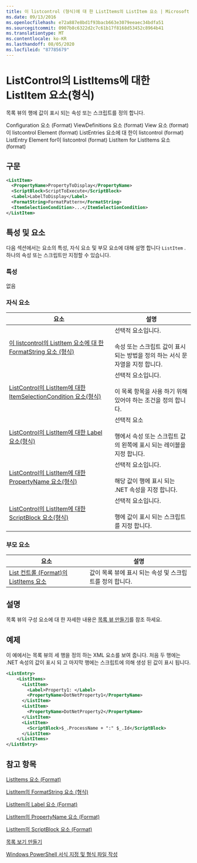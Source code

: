 ```yaml
---
title: 이 listcontrol (형식)에 대 한 ListItems의 ListItem 요소 | Microsoft Docs
ms.date: 09/13/2016
ms.openlocfilehash: e72a887e8bd1f93bacb663e3079eeaec34bdfa51
ms.sourcegitcommit: 0907b8c6322d2c7c61b17f8168d53452c8964b41
ms.translationtype: MT
ms.contentlocale: ko-KR
ms.lasthandoff: 08/05/2020
ms.locfileid: "87785679"
---
```

# <a name="listitem-element-for-listitems-for-listcontrol-format"></a>ListControl의 ListItems에 대한 ListItem 요소(형식)

목록 뷰의 행에 값이 표시 되는 속성 또는 스크립트를 정의 합니다.

Configuration 요소 (Format) ViewDefinitions 요소 (format) View 요소 (format)이 listcontrol Element (format) ListEntries 요소에 대 한이 listcontrol (format) ListEntry Element for이 listcontrol (format) ListItem for ListItems 요소 (format)

## <a name="syntax"></a>구문

```xml
<ListItem>
  <PropertyName>PropertyToDisplay</PropertyName>
  <ScriptBlock>ScriptToExecute</ScriptBlock>
  <Label>LabelToDisplay</Label>
  <FormatString>FormatPattern</FormatString>
  <ItemSelectionCondition>...</ItemSelectionCondition>
</ListItem>
```

## <a name="attributes-and-elements"></a>특성 및 요소

다음 섹션에서는 요소의 특성, 자식 요소 및 부모 요소에 대해 설명 합니다 `ListItem` . 하나의 속성 또는 스크립트만 지정할 수 있습니다.

### <a name="attributes"></a>특성

없음

### <a name="child-elements"></a>자식 요소

|요소|설명|
|-------------|-----------------|
|[이 listcontrol의 ListItem 요소에 대 한 FormatString 요소 (형식)](./formatstring-element-for-listitem-for-listcontrol-format.md)|선택적 요소입니다.<br /><br /> 속성 또는 스크립트 값이 표시 되는 방법을 정의 하는 서식 문자열을 지정 합니다.|
|[ListControl의 ListItem에 대한 ItemSelectionCondition 요소(형식)](./itemselectioncondition-element-for-listitem-for-listcontrol-format.md)|선택적 요소입니다.<br /><br /> 이 목록 항목을 사용 하기 위해 있어야 하는 조건을 정의 합니다.|
|[ListControl의 ListItem에 대한 Label 요소(형식)](./label-element-for-listitem-for-listcontrol-format.md)|선택적 요소<br /><br /> 행에서 속성 또는 스크립트 값의 왼쪽에 표시 되는 레이블을 지정 합니다.|
|[ListControl의 ListItem에 대한 PropertyName 요소(형식)](./propertyname-element-for-listitem-for-listcontrol-format.md)|선택적 요소입니다.<br /><br /> 해당 값이 행에 표시 되는 .NET 속성을 지정 합니다.|
|[ListControl의 ListItem에 대한 ScriptBlock 요소(형식)](./scriptblock-element-for-listitem-for-listcontrol-format.md)|선택적 요소입니다.<br /><br /> 행에 값이 표시 되는 스크립트를 지정 합니다.|

### <a name="parent-elements"></a>부모 요소

|요소|설명|
|-------------|-----------------|
|[List 컨트롤 (Format)의 ListItems 요소](./listitems-element-for-listentry-for-listcontrol-format.md)|값이 목록 뷰에 표시 되는 속성 및 스크립트를 정의 합니다.|

## <a name="remarks"></a>설명

목록 뷰의 구성 요소에 대 한 자세한 내용은 [목록 뷰 만들기](./creating-a-list-view.md)를 참조 하세요.

## <a name="example"></a>예제

이 예에서는 목록 뷰의 세 행을 정의 하는 XML 요소를 보여 줍니다. 처음 두 행에는 .NET 속성의 값이 표시 되 고 마지막 행에는 스크립트에 의해 생성 된 값이 표시 됩니다.

```xml
<ListEntry>
    <ListItems>
      <ListItem>
        <Label>Property1: </Label>
        <PropertyName>DotNetProperty1</PropertyName>
      </ListItem>
      <ListItem>
        <PropertyName>DotNetProperty2</PropertyName>
      </ListItem>
      <ListItem>
        <ScriptBlock>$_.ProcessName + ":" $_.Id</ScriptBlock>
      </ListItem>
    </ListItems>
</ListEntry>

```

## <a name="see-also"></a>참고 항목

[ListItems 요소 (Format)](./listitems-element-for-listentry-for-listcontrol-format.md)

[ListItem의 FormatString 요소 (형식)](./formatstring-element-for-listitem-for-listcontrol-format.md)

[ListItem의 Label 요소 (Format)](./label-element-for-listitem-for-listcontrol-format.md)

[ListItem의 PropertyName 요소 (Format)](./propertyname-element-for-listitem-for-listcontrol-format.md)

[ListItem의 ScriptBlock 요소 (Format)](./scriptblock-element-for-listitem-for-listcontrol-format.md)

[목록 보기 만들기](./creating-a-list-view.md)

[Windows PowerShell 서식 지정 및 형식 파일 작성](./writing-a-powershell-formatting-file.md)

